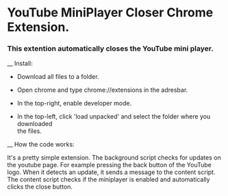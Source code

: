
# YouTube MiniPlayer Closer Chrome Extension.

### This extention automatically closes the YouTube mini player.

__ Install:
* Download all files to a folder.

* Open chrome and type chrome://extensions in the adresbar.

* In the top-right, enable developer mode.

* In the top-left, click 'load unpacked' and select the folder where you downloaded    
  the files.


__ How the code works:

It's a pretty simple extension. The background script checks for updates on the youtube page. For example pressing the back button of the YouTube logo. When it detects an update, it sends a message to the content script.
The content script checks if the miniplayer is enabled and automatically clicks the close button.
